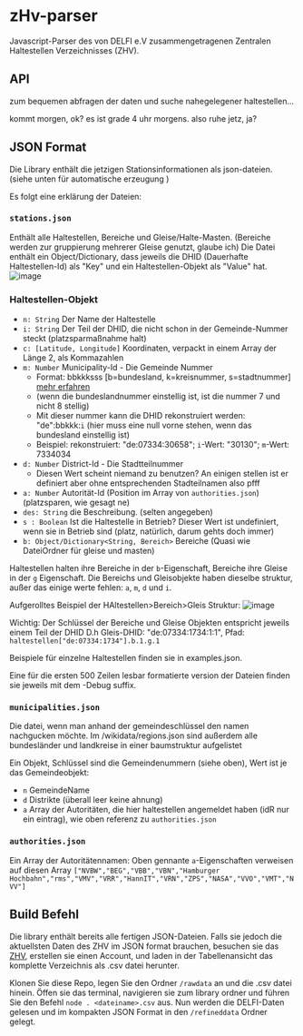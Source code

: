 # zHv-parser
Javascript-Parser des von DELFI e.V zusammengetragenen Zentralen Haltestellen Verzeichnisses (ZHV).

## API
zum bequemen abfragen der daten und suche nahegelegener haltestellen...

kommt morgen, ok?
es ist grade 4 uhr morgens.
also ruhe jetz, ja?

## JSON Format
Die Library enthält die jetzigen Stationsinformationen als json-dateien.
(siehe unten für automatische erzeugung )

Es folgt eine erklärung der Dateien:

### `stations.json`
Enthält alle Haltestellen, Bereiche und Gleise/Halte-Masten.
(Bereiche werden zur gruppierung mehrerer Gleise genutzt, glaube ich)
Die Datei enthält ein Object/Dictionary, dass jeweils die DHID (Dauerhafte Haltestellen-Id) als "Key" und ein Haltestellen-Objekt als "Value" hat.
![image](https://user-images.githubusercontent.com/56208328/127593290-f6dc83d5-d974-481c-88b0-a88fcbdfffca.png)

### Haltestellen-Objekt
- `n: String` Der Name der Haltestelle
- `i: String` Der Teil der DHID, die nicht schon in der Gemeinde-Nummer steckt (platzsparmaßnahme halt)
- `c: [Latitude, Longitude]` Koordinaten, verpackt in einem Array der Länge 2, als Kommazahlen 
- `m: Number` Municipality-Id - Die Gemeinde Nummer  
  - Format: bbkkksss  [b=bundesland, k=kreisnummer, s=stadtnummer] [mehr erfahren](https://de.wikipedia.org/wiki/Amtlicher_Gemeindeschl%C3%BCssel)
  - (wenn die bundeslandnummer einstellig ist, ist die nummer 7 und nicht 8 stellig)
  - Mit dieser nummer kann die DHID rekonstruiert werden: "de":bbkkk:`i` (hier muss eine null vorne stehen, wenn das bundesland einstellig ist)
  - Beispiel: rekonstruiert: "de:07334:30658"; `i`-Wert: "30130"; `m`-Wert: 7334034
- `d: Number` District-Id - Die Stadtteilnummer 
  - Diesen Wert scheint niemand zu benutzen? An einigen stellen ist er definiert aber ohne entsprechenden Stadteilnamen also pfff   
- `a: Number` Autorität-Id (Position im Array von `authorities.json`) (platzsparen, wie gesagt ne)
- `des: String` die Beschreibung. (selten angegeben)
- `s : Boolean` Ist die Haltestelle in Betrieb? Dieser Wert ist undefiniert, wenn sie in Betrieb sind (platz, natürlich, darum gehts doch immer) 
- `b: Object/Dictionary<String, Bereich>` Bereiche (Quasi wie DateiOrdner für gleise und masten)

Haltestellen halten ihre Bereiche in der `b`-Eigenschaft, Bereiche ihre Gleise in der `g` Eigenschaft. 
Die Bereichs und Gleisobjekte haben dieselbe struktur, außer das einige werte fehlen:
`a`, `m`, `d` und `i`.

Aufgerolltes Beispiel der HAltestellen>Bereich>Gleis Struktur:
![image](https://user-images.githubusercontent.com/56208328/127593334-257dfb85-1483-4ddd-8bf3-1fb64982fb81.png)


Wichtig: Der Schlüssel der Bereiche und Gleise Objekten entspricht jeweils einem Teil der DHID
D.h Gleis-DHID: "de:07334:1734:1:1", Pfad: `haltestellen["de:07334:1734"].b.1.g.1`

Beispiele für einzelne Haltestellen finden sie in examples.json.

Eine für die ersten 500 Zeilen lesbar formatierte version der Dateien finden sie jeweils mit dem -Debug suffix.

### `municipalities.json`
Die datei, wenn man anhand der gemeindeschlüssel den namen nachgucken möchte.
Im /wikidata/regions.json sind außerdem alle bundesländer und landkreise in einer baumstruktur aufgelistet

Ein Objekt, Schlüssel sind die Gemeindenummern (siehe oben), Wert ist je das Gemeindeobjekt:
- `n` GemeindeName
- `d` Distrikte (überall leer keine ahnung)
- `a` Array der Autoritäten, die hier haltestellen angemeldet haben (idR nur ein eintrag), wie oben referenz zu `authorities.json`


### `authorities.json`
Ein Array der Autoritätennamen:
Oben gennante `a`-Eigenschaften verweisen auf diesen Array
`["NVBW","BEG","VBB","VBN","Hamburger Hochbahn","rms","VMV","VRR","HannIT","VRN","ZPS","NASA","VVO","VMT","NVV"]`


## Build Befehl
Die library enthält bereits alle fertigen JSON-Dateien.
Falls sie jedoch die aktuellsten Daten des ZHV im JSON format brauchen, besuchen sie das [ZHV](https://zhv.wvigmbh.de/Account/Login.aspx), 
erstellen sie einen Account, und laden in der Tabellenansicht das komplette Verzeichnis als .csv datei herunter.

Klonen Sie diese Repo, legen Sie den Ordner `/rawdata` an und die .csv datei hinein.
Öffen sie das terminal, navigieren sie zum library ordner und führen Sie den Befehl `node . <dateiname>.csv` aus.
Nun werden die DELFI-Daten gelesen und im kompakten JSON Format in den `/refineddata` Ordner gelegt.

